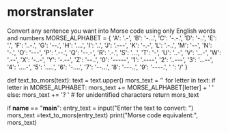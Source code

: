 # morstranslater
Convert any sentence you want into Morse code using only English words and numbers
MORSE_ALPHABET = {
    'A': '.-', 'B': '-...', 'C': '-.-.', 'D': '-..', 'E': '.', 'F': '..-.', 'G': '--.',
    'H': '....', 'I': '..', 'J': '.---', 'K': '-.-', 'L': '.-..', 'M': '--', 'N': '-.',
    'O': '---', 'P': '.--.', 'Q': '--.-', 'R': '.-.', 'S': '...', 'T': '-', 'U': '..-',
    'V': '...-', 'W': '.--', 'X': '-..-', 'Y': '-.--', 'Z': '--..',
    '0': '-----', '1': '.----', '2': '..---', '3': '...--', '4': '....-', '5': '.....',
    '6': '-....', '7': '--...', '8': '---..', '9': '----.', ' ': '/'
}

def text_to_mors(text):
    text = text.upper()
    mors_text = ''
    for letter in text:
        if letter in MORSE_ALPHABET:
            mors_text += MORSE_ALPHABET[letter] + ' '
        else:
            mors_text += '? ' # for unidentified characters
    return mors_text
                



if __name__ == "__main__":
    entry_text = input("Enter the text to convert: ")
    mors_text =text_to_mors(entry_text)
    print("Morse code equivalent:", mors_text)
